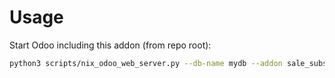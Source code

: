 # Usage

Start Odoo including this addon (from repo root):

```bash
python3 scripts/nix_odoo_web_server.py --db-name mydb --addon sale_substate
```
